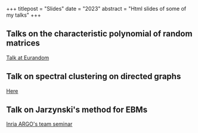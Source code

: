 +++
titlepost = "Slides"
date = "2023"
abstract = "Html slides of some of my talks"
+++

## Talks on the characteristic polynomial of random matrices 


[Talk at Eurandom](/talks/eurandom/)


## Talk on spectral clustering on directed graphs

[Here](/talks/isis/)

## Talk on Jarzynski's method for EBMs

[Inria ARGO's team seminar](/assets/source.pdf)



